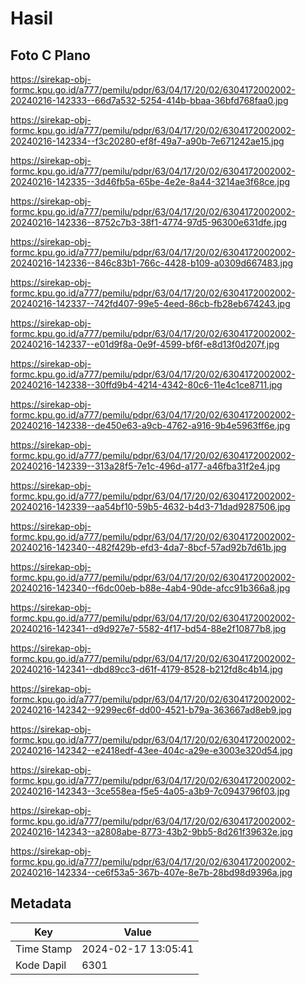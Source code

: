 # Hasil

## Foto C Plano

https://sirekap-obj-formc.kpu.go.id/a777/pemilu/pdpr/63/04/17/20/02/6304172002002-20240216-142333--66d7a532-5254-414b-bbaa-36bfd768faa0.jpg

https://sirekap-obj-formc.kpu.go.id/a777/pemilu/pdpr/63/04/17/20/02/6304172002002-20240216-142334--f3c20280-ef8f-49a7-a90b-7e671242ae15.jpg

https://sirekap-obj-formc.kpu.go.id/a777/pemilu/pdpr/63/04/17/20/02/6304172002002-20240216-142335--3d46fb5a-65be-4e2e-8a44-3214ae3f68ce.jpg

https://sirekap-obj-formc.kpu.go.id/a777/pemilu/pdpr/63/04/17/20/02/6304172002002-20240216-142336--8752c7b3-38f1-4774-97d5-96300e631dfe.jpg

https://sirekap-obj-formc.kpu.go.id/a777/pemilu/pdpr/63/04/17/20/02/6304172002002-20240216-142336--846c83b1-766c-4428-b109-a0309d667483.jpg

https://sirekap-obj-formc.kpu.go.id/a777/pemilu/pdpr/63/04/17/20/02/6304172002002-20240216-142337--742fd407-99e5-4eed-86cb-fb28eb674243.jpg

https://sirekap-obj-formc.kpu.go.id/a777/pemilu/pdpr/63/04/17/20/02/6304172002002-20240216-142337--e01d9f8a-0e9f-4599-bf6f-e8d13f0d207f.jpg

https://sirekap-obj-formc.kpu.go.id/a777/pemilu/pdpr/63/04/17/20/02/6304172002002-20240216-142338--30ffd9b4-4214-4342-80c6-11e4c1ce8711.jpg

https://sirekap-obj-formc.kpu.go.id/a777/pemilu/pdpr/63/04/17/20/02/6304172002002-20240216-142338--de450e63-a9cb-4762-a916-9b4e5963ff6e.jpg

https://sirekap-obj-formc.kpu.go.id/a777/pemilu/pdpr/63/04/17/20/02/6304172002002-20240216-142339--313a28f5-7e1c-496d-a177-a46fba31f2e4.jpg

https://sirekap-obj-formc.kpu.go.id/a777/pemilu/pdpr/63/04/17/20/02/6304172002002-20240216-142339--aa54bf10-59b5-4632-b4d3-71dad9287506.jpg

https://sirekap-obj-formc.kpu.go.id/a777/pemilu/pdpr/63/04/17/20/02/6304172002002-20240216-142340--482f429b-efd3-4da7-8bcf-57ad92b7d61b.jpg

https://sirekap-obj-formc.kpu.go.id/a777/pemilu/pdpr/63/04/17/20/02/6304172002002-20240216-142340--f6dc00eb-b88e-4ab4-90de-afcc91b366a8.jpg

https://sirekap-obj-formc.kpu.go.id/a777/pemilu/pdpr/63/04/17/20/02/6304172002002-20240216-142341--d9d927e7-5582-4f17-bd54-88e2f10877b8.jpg

https://sirekap-obj-formc.kpu.go.id/a777/pemilu/pdpr/63/04/17/20/02/6304172002002-20240216-142341--dbd89cc3-d61f-4179-8528-b212fd8c4b14.jpg

https://sirekap-obj-formc.kpu.go.id/a777/pemilu/pdpr/63/04/17/20/02/6304172002002-20240216-142342--9299ec6f-dd00-4521-b79a-363667ad8eb9.jpg

https://sirekap-obj-formc.kpu.go.id/a777/pemilu/pdpr/63/04/17/20/02/6304172002002-20240216-142342--e2418edf-43ee-404c-a29e-e3003e320d54.jpg

https://sirekap-obj-formc.kpu.go.id/a777/pemilu/pdpr/63/04/17/20/02/6304172002002-20240216-142343--3ce558ea-f5e5-4a05-a3b9-7c0943796f03.jpg

https://sirekap-obj-formc.kpu.go.id/a777/pemilu/pdpr/63/04/17/20/02/6304172002002-20240216-142343--a2808abe-8773-43b2-9bb5-8d261f39632e.jpg

https://sirekap-obj-formc.kpu.go.id/a777/pemilu/pdpr/63/04/17/20/02/6304172002002-20240216-142334--ce6f53a5-367b-407e-8e7b-28bd98d9396a.jpg


## Metadata

| Key        | Value               |
| ---------- | ------------------- |
| Time Stamp | 2024-02-17 13:05:41 |
| Kode Dapil | 6301                |



